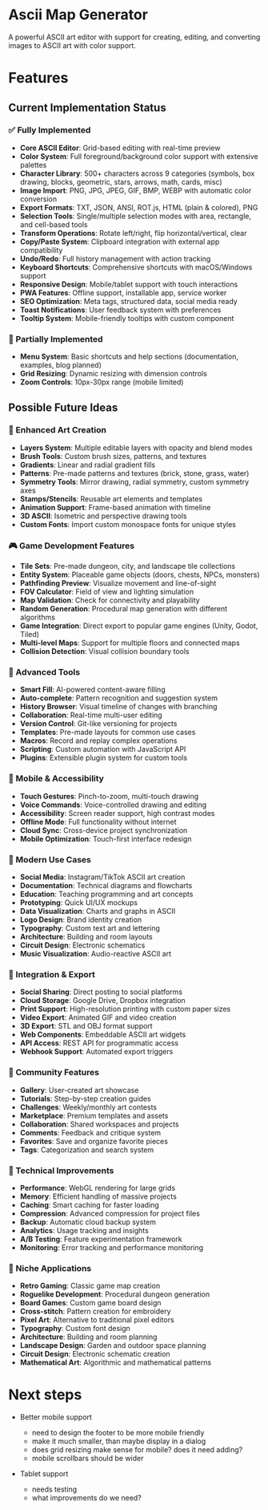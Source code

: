 # Ascii Map Generator

A powerful ASCII art editor with support for creating, editing, and converting images to ASCII art with color support.

# Features

## Current Implementation Status

### ✅ Fully Implemented
- **Core ASCII Editor**: Grid-based editing with real-time preview
- **Color System**: Full foreground/background color support with extensive palettes
- **Character Library**: 500+ characters across 9 categories (symbols, box drawing, blocks, geometric, stars, arrows, math, cards, misc)
- **Image Import**: PNG, JPG, JPEG, GIF, BMP, WEBP with automatic color conversion
- **Export Formats**: TXT, JSON, ANSI, ROT.js, HTML (plain & colored), PNG
- **Selection Tools**: Single/multiple selection modes with area, rectangle, and cell-based tools
- **Transform Operations**: Rotate left/right, flip horizontal/vertical, clear
- **Copy/Paste System**: Clipboard integration with external app compatibility
- **Undo/Redo**: Full history management with action tracking
- **Keyboard Shortcuts**: Comprehensive shortcuts with macOS/Windows support
- **Responsive Design**: Mobile/tablet support with touch interactions
- **PWA Features**: Offline support, installable app, service worker
- **SEO Optimization**: Meta tags, structured data, social media ready
- **Toast Notifications**: User feedback system with preferences
- **Tooltip System**: Mobile-friendly tooltips with custom component

### 🔄 Partially Implemented
- **Menu System**: Basic shortcuts and help sections (documentation, examples, blog planned)
- **Grid Resizing**: Dynamic resizing with dimension controls
- **Zoom Controls**: 10px-30px range (mobile limited)

## Possible Future Ideas

### 🎨 Enhanced Art Creation
- **Layers System**: Multiple editable layers with opacity and blend modes
- **Brush Tools**: Custom brush sizes, patterns, and textures
- **Gradients**: Linear and radial gradient fills
- **Patterns**: Pre-made patterns and textures (brick, stone, grass, water)
- **Symmetry Tools**: Mirror drawing, radial symmetry, custom symmetry axes
- **Stamps/Stencils**: Reusable art elements and templates
- **Animation Support**: Frame-based animation with timeline
- **3D ASCII**: Isometric and perspective drawing tools
- **Custom Fonts**: Import custom monospace fonts for unique styles

### 🎮 Game Development Features
- **Tile Sets**: Pre-made dungeon, city, and landscape tile collections
- **Entity System**: Placeable game objects (doors, chests, NPCs, monsters)
- **Pathfinding Preview**: Visualize movement and line-of-sight
- **FOV Calculator**: Field of view and lighting simulation
- **Map Validation**: Check for connectivity and playability
- **Random Generation**: Procedural map generation with different algorithms
- **Game Integration**: Direct export to popular game engines (Unity, Godot, Tiled)
- **Multi-level Maps**: Support for multiple floors and connected maps
- **Collision Detection**: Visual collision boundary tools

### 🔧 Advanced Tools
- **Smart Fill**: AI-powered content-aware filling
- **Auto-complete**: Pattern recognition and suggestion system
- **History Browser**: Visual timeline of changes with branching
- **Collaboration**: Real-time multi-user editing
- **Version Control**: Git-like versioning for projects
- **Templates**: Pre-made layouts for common use cases
- **Macros**: Record and replay complex operations
- **Scripting**: Custom automation with JavaScript API
- **Plugins**: Extensible plugin system for custom tools

### 📱 Mobile & Accessibility
- **Touch Gestures**: Pinch-to-zoom, multi-touch drawing
- **Voice Commands**: Voice-controlled drawing and editing
- **Accessibility**: Screen reader support, high contrast modes
- **Offline Mode**: Full functionality without internet
- **Cloud Sync**: Cross-device project synchronization
- **Mobile Optimization**: Touch-first interface redesign

### 🎯 Modern Use Cases
- **Social Media**: Instagram/TikTok ASCII art creation
- **Documentation**: Technical diagrams and flowcharts
- **Education**: Teaching programming and art concepts
- **Prototyping**: Quick UI/UX mockups
- **Data Visualization**: Charts and graphs in ASCII
- **Logo Design**: Brand identity creation
- **Typography**: Custom text art and lettering
- **Architecture**: Building and room layouts
- **Circuit Design**: Electronic schematics
- **Music Visualization**: Audio-reactive ASCII art

### 🔗 Integration & Export
- **Social Sharing**: Direct posting to social platforms
- **Cloud Storage**: Google Drive, Dropbox integration
- **Print Support**: High-resolution printing with custom paper sizes
- **Video Export**: Animated GIF and video creation
- **3D Export**: STL and OBJ format support
- **Web Components**: Embeddable ASCII art widgets
- **API Access**: REST API for programmatic access
- **Webhook Support**: Automated export triggers

### 🎨 Community Features
- **Gallery**: User-created art showcase
- **Tutorials**: Step-by-step creation guides
- **Challenges**: Weekly/monthly art contests
- **Marketplace**: Premium templates and assets
- **Collaboration**: Shared workspaces and projects
- **Comments**: Feedback and critique system
- **Favorites**: Save and organize favorite pieces
- **Tags**: Categorization and search system

### 🔧 Technical Improvements
- **Performance**: WebGL rendering for large grids
- **Memory**: Efficient handling of massive projects
- **Caching**: Smart caching for faster loading
- **Compression**: Advanced compression for project files
- **Backup**: Automatic cloud backup system
- **Analytics**: Usage tracking and insights
- **A/B Testing**: Feature experimentation framework
- **Monitoring**: Error tracking and performance monitoring

### 🎯 Niche Applications
- **Retro Gaming**: Classic game map creation
- **Roguelike Development**: Procedural dungeon generation
- **Board Games**: Custom game board design
- **Cross-stitch**: Pattern creation for embroidery
- **Pixel Art**: Alternative to traditional pixel editors
- **Typography**: Custom font design
- **Architecture**: Building and room planning
- **Landscape Design**: Garden and outdoor space planning
- **Circuit Design**: Electronic schematic creation
- **Mathematical Art**: Algorithmic and mathematical patterns




# Next steps

- Better mobile support
    - need to design the footer to be more mobile friendly
    - make it much smaller, than maybe display in a dialog
    - does grid resizing make sense for mobile? does it need adding?
    - mobile scrollbars should be wider

- Tablet support
    - needs testing
    - what improvements do we need?